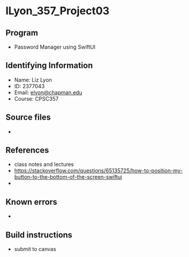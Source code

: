 # lLyon_357_Project03

## Program
* Password Manager using SwiftUI

## Identifying Information
* Name: Liz Lyon
* ID: 2377043
* Email: elyon@chapman.edu
* Course: CPSC357

## Source files
* 

## References 
* class notes and lectures
* https://stackoverflow.com/questions/65135725/how-to-position-my-button-to-the-bottom-of-the-screen-swiftui
* 

## Known errors
* 

## Build instructions 
* submit to canvas
